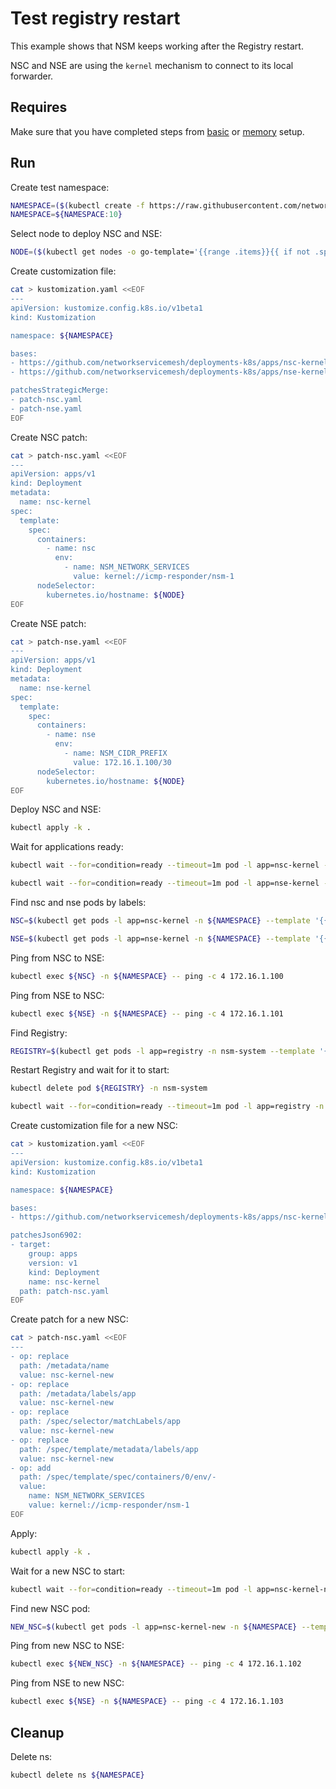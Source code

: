 # Test registry restart

This example shows that NSM keeps working after the Registry restart.

NSC and NSE are using the `kernel` mechanism to connect to its local forwarder.

## Requires

Make sure that you have completed steps from [basic](../../basic) or [memory](../../memory) setup.

## Run

Create test namespace:
```bash
NAMESPACE=($(kubectl create -f https://raw.githubusercontent.com/networkservicemesh/deployments-k8s/d3813f1bd9fad9a58667d0c148d0c2de19dd8aa0/examples/heal/namespace.yaml)[0])
NAMESPACE=${NAMESPACE:10}
```

Select node to deploy NSC and NSE:
```bash
NODE=($(kubectl get nodes -o go-template='{{range .items}}{{ if not .spec.taints  }}{{index .metadata.labels "kubernetes.io/hostname"}} {{end}}{{end}}')[0])
```

Create customization file:
```bash
cat > kustomization.yaml <<EOF
---
apiVersion: kustomize.config.k8s.io/v1beta1
kind: Kustomization

namespace: ${NAMESPACE}

bases:
- https://github.com/networkservicemesh/deployments-k8s/apps/nsc-kernel?ref=d3813f1bd9fad9a58667d0c148d0c2de19dd8aa0
- https://github.com/networkservicemesh/deployments-k8s/apps/nse-kernel?ref=d3813f1bd9fad9a58667d0c148d0c2de19dd8aa0

patchesStrategicMerge:
- patch-nsc.yaml
- patch-nse.yaml
EOF
```

Create NSC patch:
```bash
cat > patch-nsc.yaml <<EOF
---
apiVersion: apps/v1
kind: Deployment
metadata:
  name: nsc-kernel
spec:
  template:
    spec:
      containers:
        - name: nsc
          env:
            - name: NSM_NETWORK_SERVICES
              value: kernel://icmp-responder/nsm-1
      nodeSelector:
        kubernetes.io/hostname: ${NODE}
EOF
```

Create NSE patch:
```bash
cat > patch-nse.yaml <<EOF
---
apiVersion: apps/v1
kind: Deployment
metadata:
  name: nse-kernel
spec:
  template:
    spec:
      containers:
        - name: nse
          env:
            - name: NSM_CIDR_PREFIX
              value: 172.16.1.100/30
      nodeSelector:
        kubernetes.io/hostname: ${NODE}
EOF
```

Deploy NSC and NSE:
```bash
kubectl apply -k .
```

Wait for applications ready:
```bash
kubectl wait --for=condition=ready --timeout=1m pod -l app=nsc-kernel -n ${NAMESPACE}
```
```bash
kubectl wait --for=condition=ready --timeout=1m pod -l app=nse-kernel -n ${NAMESPACE}
```

Find nsc and nse pods by labels:
```bash
NSC=$(kubectl get pods -l app=nsc-kernel -n ${NAMESPACE} --template '{{range .items}}{{.metadata.name}}{{"\n"}}{{end}}')
```
```bash
NSE=$(kubectl get pods -l app=nse-kernel -n ${NAMESPACE} --template '{{range .items}}{{.metadata.name}}{{"\n"}}{{end}}')
```

Ping from NSC to NSE:
```bash
kubectl exec ${NSC} -n ${NAMESPACE} -- ping -c 4 172.16.1.100
```

Ping from NSE to NSC:
```bash
kubectl exec ${NSE} -n ${NAMESPACE} -- ping -c 4 172.16.1.101
```

Find Registry:
```bash
REGISTRY=$(kubectl get pods -l app=registry -n nsm-system --template '{{range .items}}{{.metadata.name}}{{"\n"}}{{end}}')
```

Restart Registry and wait for it to start:
```bash
kubectl delete pod ${REGISTRY} -n nsm-system
```
```bash
kubectl wait --for=condition=ready --timeout=1m pod -l app=registry -n nsm-system
```

Create customization file for a new NSC:
```bash
cat > kustomization.yaml <<EOF
---
apiVersion: kustomize.config.k8s.io/v1beta1
kind: Kustomization

namespace: ${NAMESPACE}

bases:
- https://github.com/networkservicemesh/deployments-k8s/apps/nsc-kernel?ref=d3813f1bd9fad9a58667d0c148d0c2de19dd8aa0

patchesJson6902:
- target:
    group: apps
    version: v1
    kind: Deployment
    name: nsc-kernel
  path: patch-nsc.yaml
EOF
```

Create patch for a new NSC:
```bash
cat > patch-nsc.yaml <<EOF
---
- op: replace
  path: /metadata/name
  value: nsc-kernel-new
- op: replace
  path: /metadata/labels/app
  value: nsc-kernel-new
- op: replace
  path: /spec/selector/matchLabels/app
  value: nsc-kernel-new
- op: replace
  path: /spec/template/metadata/labels/app
  value: nsc-kernel-new
- op: add
  path: /spec/template/spec/containers/0/env/-
  value:
    name: NSM_NETWORK_SERVICES
    value: kernel://icmp-responder/nsm-1
EOF
```

Apply:
```bash
kubectl apply -k .
```

Wait for a new NSC to start:
```bash
kubectl wait --for=condition=ready --timeout=1m pod -l app=nsc-kernel-new -n ${NAMESPACE}
```

Find new NSC pod:
```bash
NEW_NSC=$(kubectl get pods -l app=nsc-kernel-new -n ${NAMESPACE} --template '{{range .items}}{{.metadata.name}}{{"\n"}}{{end}}')
```

Ping from new NSC to NSE:
```bash
kubectl exec ${NEW_NSC} -n ${NAMESPACE} -- ping -c 4 172.16.1.102
```

Ping from NSE to new NSC:
```bash
kubectl exec ${NSE} -n ${NAMESPACE} -- ping -c 4 172.16.1.103
```

## Cleanup

Delete ns:
```bash
kubectl delete ns ${NAMESPACE}
```
